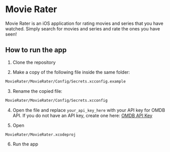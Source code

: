 # Movie Rater

Movie Rater is an iOS application for rating movies and series that you have watched. Simply search for movies and series and rate the ones you have seen!

## How to run the app

1. Clone the repository

2. Make a copy of the following file inside the same folder:

```bash
MovieRater/MovieRater/Config/Secrets.xcconfig.example 
```
3. Rename the copied file:

```bash
MovieRater/MovieRater/Config/Secrets.xcconfig
```
4. Open the file and replace `your_api_key_here` with your API key for OMDB API. If you do not have an API key, create one here: [OMDB API Key](https://www.omdbapi.com/apikey.aspx?__EVENTTARGET=freeAcct&__EVENTARGUMENT=&__LASTFOCUS=&__VIEWSTATE=%2FwEPDwUKLTIwNDY4MTIzNQ9kFgYCAQ9kFgICBw8WAh4HVmlzaWJsZWhkAgIPFgIfAGhkAgMPFgIfAGhkGAEFHl9fQ29udHJvbHNSZXF1aXJlUG9zdEJhY2tLZXlfXxYDBQtwYXRyZW9uQWNjdAUIZnJlZUFjY3QFCGZyZWVBY2N0oCxKYG7xaZwy2ktIrVmWGdWzxj%2FDhHQaAqqFYTiRTDE%3D&__VIEWSTATEGENERATOR=5E550F58&__EVENTVALIDATION=%2FwEdAAU%2BO86JjTqdg0yhuGR2tBukmSzhXfnlWWVdWIamVouVTzfZJuQDpLVS6HZFWq5fYpioiDjxFjSdCQfbG0SWduXFd8BcWGH1ot0k0SO7CfuulHLL4j%2B3qCcW3ReXhfb4KKsSs3zlQ%2B48KY6Qzm7wzZbR&at=freeAcct&Email=)

5. Open 
```bash
MovieRater/MovieRater.xcodeproj
```

6. Run the app
